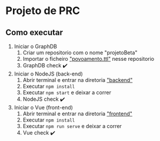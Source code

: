 # Projeto de PRC

## Como executar
1. Iniciar o GraphDB
    1. Criar um repositorio com o nome "projetoBeta"
    2. Importar o ficheiro ["povoamento.ttl"](https://github.com/Tibblue/PRC/blob/master/projeto/povoamento.ttl) nesse repositorio
    3. GraphDB check :heavy_check_mark:
2. Iniciar o NodeJS (back-end)
    1. Abrir terminal e entrar na diretoria ["backend"](https://github.com/Tibblue/PRC/tree/master/projeto/backend)
    2. Executar `npm install`
    3. Executar `npm start` e deixar a correr
    4. NodeJS check :heavy_check_mark:
3. Iniciar o Vue (front-end)
    1. Abrir terminal e entrar na diretoria ["frontend"](https://github.com/Tibblue/PRC/tree/master/projeto/frontend)
    2. Executar `npm install`
    3. Executar `npm run serve` e deixar a correr
    4. Vue check :heavy_check_mark:
